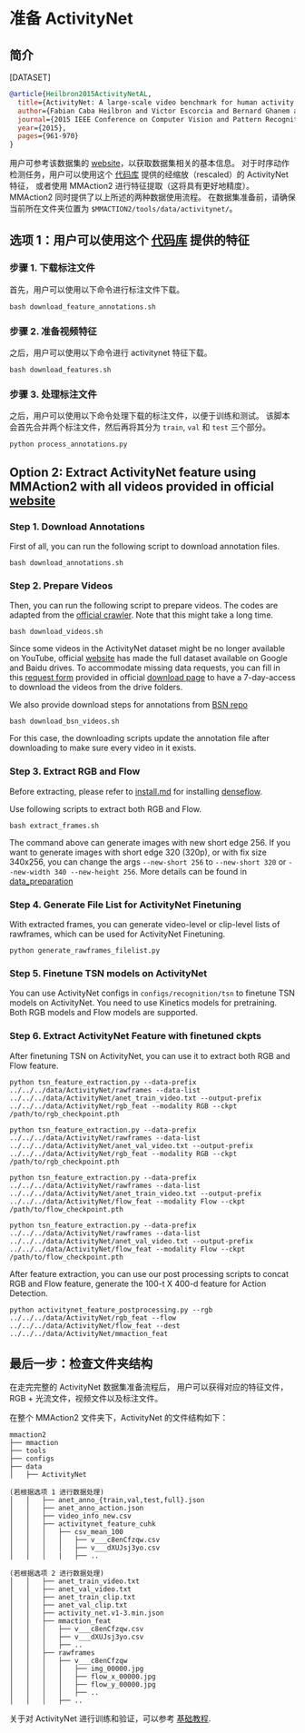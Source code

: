 # 准备 ActivityNet

## 简介

[DATASET]

```BibTeX
@article{Heilbron2015ActivityNetAL,
  title={ActivityNet: A large-scale video benchmark for human activity understanding},
  author={Fabian Caba Heilbron and Victor Escorcia and Bernard Ghanem and Juan Carlos Niebles},
  journal={2015 IEEE Conference on Computer Vision and Pattern Recognition (CVPR)},
  year={2015},
  pages={961-970}
}
```

用户可参考该数据集的 [website](http://activity-net.org/)，以获取数据集相关的基本信息。
对于时序动作检测任务，用户可以使用这个 [代码库](https://github.com/wzmsltw/BSN-boundary-sensitive-network#code-and-data-preparation) 提供的经缩放（rescaled）的 ActivityNet 特征，
或者使用 MMAction2 进行特征提取（这将具有更好地精度）。MMAction2 同时提供了以上所述的两种数据使用流程。
在数据集准备前，请确保当前所在文件夹位置为 `$MMACTION2/tools/data/activitynet/`。

## 选项 1：用户可以使用这个 [代码库](https://github.com/wzmsltw/BSN-boundary-sensitive-network#code-and-data-preparation) 提供的特征

### 步骤 1. 下载标注文件

首先，用户可以使用以下命令进行标注文件下载。

```shell
bash download_feature_annotations.sh
```

### 步骤 2. 准备视频特征

之后，用户可以使用以下命令进行 activitynet 特征下载。

```shell
bash download_features.sh
```

### 步骤 3. 处理标注文件

之后，用户可以使用以下命令处理下载的标注文件，以便于训练和测试。
该脚本会首先合并两个标注文件，然后再将其分为 `train`, `val` 和 `test` 三个部分。

```shell
python process_annotations.py
```

## Option 2: Extract ActivityNet feature using MMAction2 with all videos provided in official [website](http://activity-net.org/)

### Step 1. Download Annotations

First of all, you can run the following script to download annotation files.

```shell
bash download_annotations.sh
```

### Step 2. Prepare Videos

Then, you can run the following script to prepare videos.
The codes are adapted from the [official crawler](https://github.com/activitynet/ActivityNet/tree/master/Crawler/Kinetics). Note that this might take a long time.

```shell
bash download_videos.sh
```

Since some videos in the ActivityNet dataset might be no longer available on YouTube, official [website](http://activity-net.org/) has made the full dataset available on Google and Baidu drives.
To accommodate missing data requests, you can fill in this [request form](https://docs.google.com/forms/d/e/1FAIpQLSeKaFq9ZfcmZ7W0B0PbEhfbTHY41GeEgwsa7WobJgGUhn4DTQ/viewform) provided in official [download page](http://activity-net.org/download.html) to have a 7-day-access to download the videos from the drive folders.

We also provide download steps for annotations from [BSN repo](https://github.com/wzmsltw/BSN-boundary-sensitive-network#code-and-data-preparation)

```shell
bash download_bsn_videos.sh
```

For this case, the downloading scripts update the annotation file after downloading to make sure every video in it exists.

### Step 3. Extract RGB and Flow

Before extracting, please refer to [install.md](/docs/install.md) for installing [denseflow](https://github.com/open-mmlab/denseflow).

Use following scripts to extract both RGB and Flow.

```shell
bash extract_frames.sh
```

The command above can generate images with new short edge 256. If you want to generate images with short edge 320 (320p), or with fix size 340x256, you can change the args `--new-short 256` to `--new-short 320` or `--new-width 340 --new-height 256`.
More details can be found in [data_preparation](/docs/data_preparation.md)

### Step 4. Generate File List for ActivityNet Finetuning

With extracted frames, you can generate video-level or clip-level lists of rawframes, which can be used for ActivityNet Finetuning.

```shell
python generate_rawframes_filelist.py
```

### Step 5. Finetune TSN models on ActivityNet

You can use ActivityNet configs in `configs/recognition/tsn` to finetune TSN models on ActivityNet.
You need to use Kinetics models for pretraining.
Both RGB models and Flow models are supported.

### Step 6. Extract ActivityNet Feature with finetuned ckpts

After finetuning TSN on ActivityNet, you can use it to extract both RGB and Flow feature.

```shell
python tsn_feature_extraction.py --data-prefix ../../../data/ActivityNet/rawframes --data-list ../../../data/ActivityNet/anet_train_video.txt --output-prefix ../../../data/ActivityNet/rgb_feat --modality RGB --ckpt /path/to/rgb_checkpoint.pth

python tsn_feature_extraction.py --data-prefix ../../../data/ActivityNet/rawframes --data-list ../../../data/ActivityNet/anet_val_video.txt --output-prefix ../../../data/ActivityNet/rgb_feat --modality RGB --ckpt /path/to/rgb_checkpoint.pth

python tsn_feature_extraction.py --data-prefix ../../../data/ActivityNet/rawframes --data-list ../../../data/ActivityNet/anet_train_video.txt --output-prefix ../../../data/ActivityNet/flow_feat --modality Flow --ckpt /path/to/flow_checkpoint.pth

python tsn_feature_extraction.py --data-prefix ../../../data/ActivityNet/rawframes --data-list ../../../data/ActivityNet/anet_val_video.txt --output-prefix ../../../data/ActivityNet/flow_feat --modality Flow --ckpt /path/to/flow_checkpoint.pth
```

After feature extraction, you can use our post processing scripts to concat RGB and Flow feature, generate the 100-t X 400-d feature for Action Detection.

```shell
python activitynet_feature_postprocessing.py --rgb ../../../data/ActivityNet/rgb_feat --flow ../../../data/ActivityNet/flow_feat --dest ../../../data/ActivityNet/mmaction_feat
```

## 最后一步：检查文件夹结构

在走完完整的 ActivityNet 数据集准备流程后，
用户可以获得对应的特征文件，RGB + 光流文件，视频文件以及标注文件。

在整个 MMAction2 文件夹下，ActivityNet 的文件结构如下：

```
mmaction2
├── mmaction
├── tools
├── configs
├── data
│   ├── ActivityNet

(若根据选项 1 进行数据处理)
│   │   ├── anet_anno_{train,val,test,full}.json
│   │   ├── anet_anno_action.json
│   │   ├── video_info_new.csv
│   │   ├── activitynet_feature_cuhk
│   │   │   ├── csv_mean_100
│   │   │   │   ├── v___c8enCfzqw.csv
│   │   │   │   ├── v___dXUJsj3yo.csv
│   │   │   |   ├── ..

(若根据选项 2 进行数据处理)
│   │   ├── anet_train_video.txt
│   │   ├── anet_val_video.txt
│   │   ├── anet_train_clip.txt
│   │   ├── anet_val_clip.txt
│   │   ├── activity_net.v1-3.min.json
│   │   ├── mmaction_feat
│   │   │   ├── v___c8enCfzqw.csv
│   │   │   ├── v___dXUJsj3yo.csv
│   │   │   ├── ..
│   │   ├── rawframes
│   │   │   ├── v___c8enCfzqw
│   │   │   │   ├── img_00000.jpg
│   │   │   │   ├── flow_x_00000.jpg
│   │   │   │   ├── flow_y_00000.jpg
│   │   │   │   ├── ..
│   │   │   ├── ..

```

关于对 ActivityNet 进行训练和验证，可以参考 [基础教程](/docs/getting_started.md).
